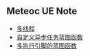 ## Meteoc UE Note


* [多线程](Notes/MultiThread.md)  
* [自定义异步任务蓝图函数](Notes/BlueprintAsyncFunc.md)
* [多执行引脚的蓝图函数](Notes/MultExecFunc.md)